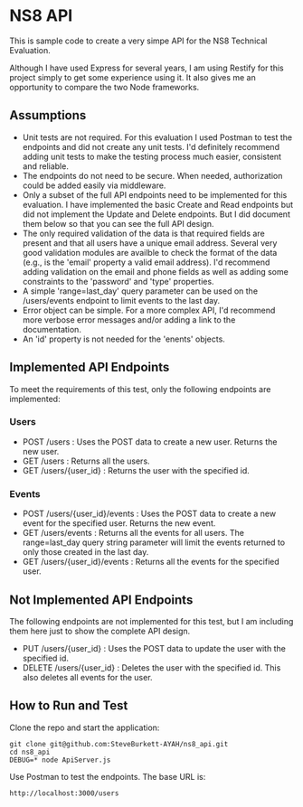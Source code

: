 # NS8 API
This is sample code to create a very simpe API for the NS8 Technical Evaluation.

Although I have used Express for several years, I am using Restify for this project simply to get some experience using it.  It also gives me an opportunity to compare the two Node frameworks.

## Assumptions
* Unit tests are not required. For this evaluation I used Postman to test the endpoints and did not create any unit tests. I'd definitely recommend adding unit tests to make the testing process much easier, consistent and reliable.
* The endpoints do not need to be secure.  When needed, authorization could be added easily via middleware.
* Only a subset of the full API endpoints need to be implemented for this evaluation.  I have implemented the basic Create and Read endpoints but did not implement the Update and Delete endpoints.  But I did document them below so that you can see the full API design.
* The only required validation of the data is that required fields are present and that all users have a unique email address.  Several very good validation modules are availble to check the format of the data (e.g., is the 'email' property a valid email address). I'd recommend adding validation on the email and phone fields as well as adding some constraints to the 'password' and 'type' properties.
* A simple 'range=last_day' query parameter can be used on the /users/events endpoint to limit events to the last day.
* Error object can be simple. For a more complex API, I'd recommend more verbose error messages and/or adding a link to the documentation.
* An 'id' property is not needed for the 'enents' objects.

## Implemented API Endpoints

To meet the requirements of this test, only the following endpoints are implemented:

### Users
* POST /users : Uses the POST data to create a new user.  Returns the new user.
* GET /users : Returns all the users.
* GET /users/{user_id} : Returns the user with the specified id.

### Events
* POST /users/{user_id}/events : Uses the POST data to create a new event for the specified user.  Returns the new event.
* GET /users/events : Returns all the events for all users.  The range=last_day query string parameter will limit the events returned to only those created in the last day.
* GET /users/{user_id}/events : Returns all the events for the specified user.

## Not Implemented API Endpoints

The following endpoints are not implemented for this test, but I am including them here just to show the complete
API design.

* PUT /users/{user_id} : Uses the POST data to update the user with the specified id.
* DELETE /users/{user_id} : Deletes the user with the specified id.  This also deletes all events for the user.

## How to Run and Test

Clone the repo and start the application:

    git clone git@github.com:SteveBurkett-AYAH/ns8_api.git
    cd ns8_api
    DEBUG=* node ApiServer.js

Use Postman to test the endpoints.  The base URL is:

    http://localhost:3000/users

